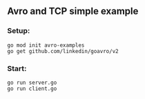 ## Avro and TCP simple example

### Setup:

```
go mod init avro-examples
go get github.com/linkedin/goavro/v2
```

### Start:

```
go run server.go
go run client.go
```
